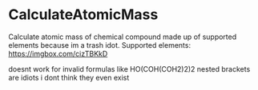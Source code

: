 # CalculateAtomicMass
Calculate atomic mass of chemical compound made up of supported elements because im a trash idot. Supported elements: https://imgbox.com/cizTBKkD

doesnt work for invalid formulas like HO(COH(COH2)2)2 nested brackets are idiots i dont think they even exist
